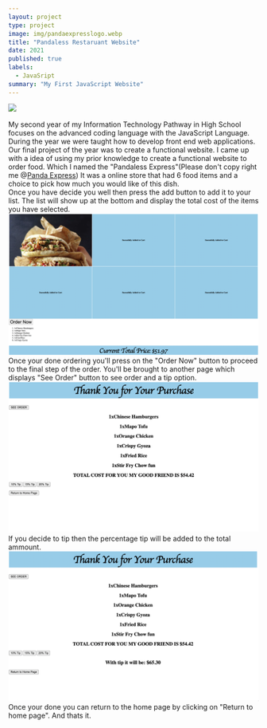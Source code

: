 ```yaml
---
layout: project
type: project
image: img/pandaexpresslogo.webp
title: "Pandaless Restaruant Website"
date: 2021
published: true
labels:
  - JavaSript
summary: "My First JavaScript Website"
---
```

<img src ="../img/RestaurantSC.png" width = "auto" height = "auto">
<p>
  My second year of my Information Technology Pathway in High School focuses on the advanced coding language with the JavaScript Language. During the year we were taught how to develop front end web applications. Our final project of the year was to create a functional website. I came up with a idea of using my prior knowledge to create a functional website to order food. Which I named the "Pandaless Express"(Please don't copy right me @<a href ="https://www.pandaexpress.com">Panda Express</a>) It was a online store that had 6 food items and a choice to pick how much you would like of this dish. 
<br>
Once you have decide you well then press the add button to add it to your list. The list will show up at the bottom and display the total cost of the items you have selected. 
<img src ="../img/Restaurantorder.png" width = "auto" height = "auto">
<br>
Once your done ordering you'll press on the "Order Now" button to proceed to the final step of the order. You'll be brought to another page which displays "See Order" button to see order and a tip option. 
<img src="../img/PurchaseSC.png" width = "auto" height = "auto">
<br>
If you decide to tip then the percentage tip will be added to the total ammount. 
<img src="../img/TipSC.png" width = "auto" height = "auto">
<br>
Once your done you can return to the home page by clicking on "Return to home page". And thats it. 
</p>

